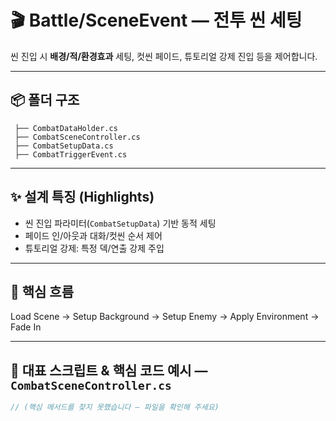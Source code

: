 # 🎬 Battle/SceneEvent — 전투 씬 세팅

씬 진입 시 **배경/적/환경효과** 세팅, 컷씬 페이드, 튜토리얼 강제 진입 등을 제어합니다.

---

## 📦 폴더 구조
```
 ├── CombatDataHolder.cs
 ├── CombatSceneController.cs
 ├── CombatSetupData.cs
 ├── CombatTriggerEvent.cs
```

---

## ✨ 설계 특징 (Highlights)
- 씬 진입 파라미터(`CombatSetupData`) 기반 동적 세팅
- 페이드 인/아웃과 대화/컷씬 순서 제어
- 튜토리얼 강제: 특정 덱/연출 강제 주입

---

## 🔁 핵심 흐름
Load Scene → Setup Background → Setup Enemy → Apply Environment → Fade In

---

## 🧩 대표 스크립트 & 핵심 코드 예시 — `CombatSceneController.cs`
```csharp
// (핵심 메서드를 찾지 못했습니다 — 파일을 확인해 주세요)
```
